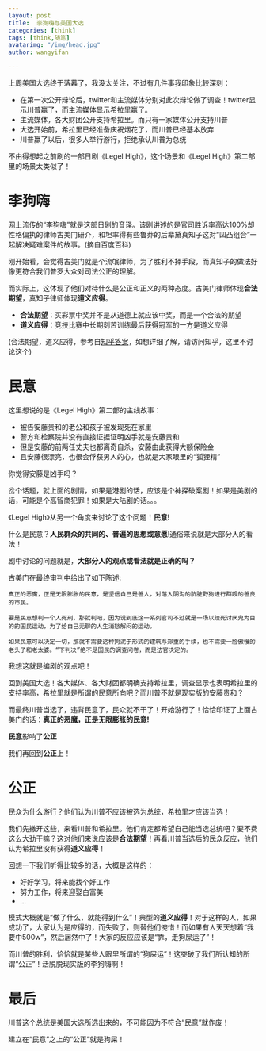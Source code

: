 ```yaml
---
layout: post
title:  李狗嗨与美国大选
categories: [think]
tags: [think,随笔]
avatarimg: "/img/head.jpg"
author: wangyifan

---
```


上周美国大选终于落幕了，我没太关注，不过有几件事我印象比较深刻：

- 在第一次公开辩论后，twitter和主流媒体分别对此次辩论做了调查！twitter显示川普赢了，而主流媒体显示希拉里赢了。
- 主流媒体，各大财团公开支持希拉里。而只有一家媒体公开支持川普
- 大选开始前，希拉里已经准备庆祝烟花了，而川普已经基本放弃
- 川普赢了以后，很多人举行游行，拒绝承认川普为总统

不由得想起之前刷的一部日剧《Legel High》，这个场景和《Legel High》第二部里的场景太类似了！

# 李狗嗨

网上流传的“李狗嗨”就是这部日剧的音译。该剧讲述的是官司胜诉率高达100%却性格偏执的律师古美门研介，和坦率得有些鲁莽的后辈黛真知子这对“凹凸组合”一起解决疑难案件的故事。(摘自百度百科)

刚开始看，会觉得古美门就是个流氓律师，为了胜利不择手段，而真知子的做法好像更符合我们普罗大众对司法公正的理解。

而实际上，这体现了他们对待什么是公正和正义的两种态度。古美门律师体现**合法期望**，真知子律师体现**道义应得**。

- **合法期望**：买彩票中奖并不是从道德上就应该中奖，而是一个合法的期望
- **道义应得**：竞技比赛中长期刻苦训练最后获得冠军的一方是道义应得

<!-- more -->

(合法期望，道义应得，参考自[知乎答案](https://www.zhihu.com/question/20995916/answer/21332600)，如想详细了解，请访问知乎，这里不讨论这个)

# 民意

这里想说的是《Legel High》第二部的主线故事：

- 被告安藤贵和的老公和孩子被发现死在家里
- 警方和检察院并没有直接证据证明凶手就是安藤贵和
- 但是安藤的前两任丈夫也都离奇自杀，安藤由此获得大额保险金
- 且安藤很漂亮，也很会俘获男人的心，也就是大家眼里的“狐狸精”

你觉得安藤是凶手吗？

岔个话题，就上面的剧情，如果是港剧的话，应该是个神探破案剧！如果是美剧的话，可能是个高智商犯罪！如果是大陆剧的话。。。

《Legel High》从另一个角度来讨论了这个问题！**民意**!

什么是民意？**人民群众的共同的、普遍的思想或意愿**!通俗来说就是大部分人的看法！

剧中讨论的问题就是，**大部分人的观点或看法就是正确的吗？**

古美门在最终审判中给出了如下陈述:

```
真正的恶魔，正是无限膨胀的民意，是坚信自己是善人，对落入阴沟的肮脏野狗进行群殴的善良的市民。

要是民意想判一个人死刑，那就判吧，因为说到底这一系列官司不过就是一场以绞死讨厌鬼为目的的国民运动，为了给自己无聊的人生消愁解闷的运动。

如果民意可以决定一切，那就不需要这种拘泥于形式的建筑与郑重的手续，也不需要一脸傲慢的老头子和老太婆。“下判决”绝不是国民的调查问卷，而是法官决定的。
```

我想这就是编剧的观点吧！

回到美国大选！各大媒体、各大财团都明确支持希拉里，调查显示也表明希拉里的支持率高，希拉里就是所谓的民意所向吧？而川普不就是现实版的安藤贵和？

而最终川普当选了，违背民意了，民众就不干了！开始游行了！恰恰印证了上面古美门的话：**真正的恶魔，正是无限膨胀的民意!**

**民意**影响了**公正**

我们再回到**公正**上！

# 公正

民众为什么游行？他们认为川普不应该被选为总统，希拉里才应该当选！

我们先撇开这些，来看川普和希拉里。他们肯定都希望自己能当选总统吧？要不费这么大劲干嘛？这对他们来说应该是**合法期望**！再看川普当选后的民众反应，他们认为希拉里没有获得**道义应得**！

回想一下我们听得比较多的话，大概是这样的：

- 好好学习，将来能找个好工作
- 努力工作，将来迎娶白富美
- ...

模式大概就是“做了什么，就能得到什么”！典型的**道义应得**！对于这样的人，如果成功了，大家认为是应得的，而失败了，则替他们惋惜！而如果有人天天想着“我要中500w”，然后居然中了！大家的反应应该是“靠，走狗屎运了”！

而川普的胜利，恰恰就是某些人眼里所谓的“狗屎运”！这突破了我们所认知的所谓“公正”！活脱脱现实版的李狗嗨啊！

# 最后

川普这个总统是美国大选所选出来的，不可能因为不符合“民意”就作废！

建立在“民意”之上的“公正”就是狗屎！
